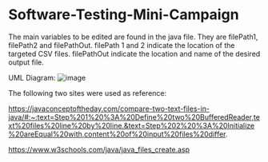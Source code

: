 # Software-Testing-Mini-Campaign
The main variables to be edited are found in the java file. They are filePath1, filePath2 and filePathOut. filePath 1 and 2 indicate the location of the targeted CSV files. filePathOut indicate the location and name of the desired output file.

UML Diagram:
![image](https://user-images.githubusercontent.com/101720748/178131375-ab7d3c5d-81c3-422c-9541-ddefa4df6df1.png)

The following two sites were used as reference:

https://javaconceptoftheday.com/compare-two-text-files-in-java/#:~:text=Step%201%20%3A%20Define%20two%20BufferedReader,text%20files%20line%20by%20line.&text=Step%202%20%3A%20Initialize%20areEqual%20with,content%20of%20input%20files%20differ.

https://www.w3schools.com/java/java_files_create.asp
